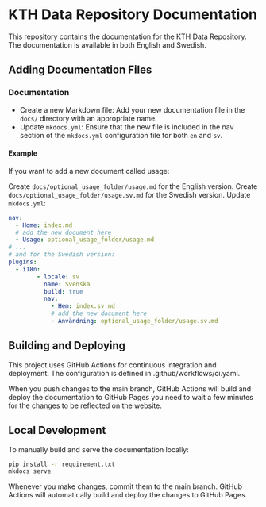 # KTH Data Repository Documentation

This repository contains the documentation for the KTH Data Repository. The documentation is available in both English and Swedish.

## Adding Documentation Files

### Documentation

- Create a new Markdown file: Add your new documentation file in the `docs/` directory with an appropriate name.
- Update `mkdocs.yml`: Ensure that the new file is included in the nav section of the `mkdocs.yml` configuration file for both `en` and `sv`.

#### Example

If you want to add a new document called usage:

Create `docs/optional_usage_folder/usage.md` for the English version.
Create `docs/optional_usage_folder/usage.sv.md` for the Swedish version.
Update `mkdocs.yml`:

```yaml
nav:
  - Home: index.md
  # add the new document here
  - Usage: optional_usage_folder/usage.md
# ...
# and for the Swedish version:
plugins:
  - i18n:
        - locale: sv
          name: Svenska
          build: true
          nav:
            - Hem: index.sv.md
            # add the new document here
            - Användning: optional_usage_folder/usage.sv.md
```

## Building and Deploying

This project uses GitHub Actions for continuous integration and deployment. The configuration is defined in .github/workflows/ci.yaml.

When you push changes to the main branch, GitHub Actions will build and deploy the documentation to GitHub Pages you need to wait a few minutes for the changes to be reflected on the website.

## Local Development

To manually build and serve the documentation locally:

```bash
pip install -r requirement.txt
mkdocs serve
```

Whenever you make changes, commit them to the main branch. GitHub Actions will automatically build and deploy the changes to GitHub Pages.
